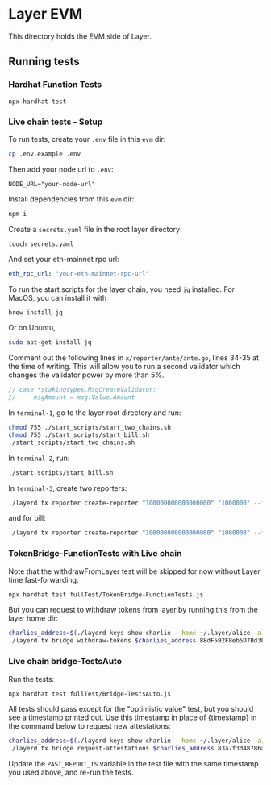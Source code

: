# Layer EVM
This directory holds the EVM side of Layer.

## Running tests

### Hardhat Function Tests

```
npx hardhat test
```

### Live chain tests - Setup

To run tests, create your `.env` file in this `evm` dir:
```bash
cp .env.example .env
```

Then add your node url to `.env`:
```
NODE_URL="your-node-url"
```

Install dependencies from this `evm` dir:
```bash
npm i
```

Create a `secrets.yaml` file in the root layer directory:
```
touch secrets.yaml
```
And set your eth-mainnet rpc url:
```yaml
eth_rpc_url: "your-eth-mainnet-rpc-url"
```

To run the start scripts for the layer chain, you need `jq` installed. For MacOS, you can install it with 
```bash
brew install jq
```
Or on Ubuntu, 
```bash
sudo apt-get install jq
```

Comment out the following lines in `x/reporter/ante/ante.go`, lines 34-35 at the time of writing. This will allow you to run a second validator which changes the validator power by more than 5%.
```go
// case *stakingtypes.MsgCreateValidator:
//     msgAmount = msg.Value.Amount
```

In `terminal-1`, go to the layer root directory and run:
```bash
chmod 755 ./start_scripts/start_two_chains.sh
chmod 755 ./start_scripts/start_bill.sh
./start_scripts/start_two_chains.sh
```

In `terminal-2`, run:
```bash
./start_scripts/start_bill.sh
```

In `terminal-3`, create two reporters:
```bash
./layerd tx reporter create-reporter "100000000000000000" "1000000" --from alice --keyring-backend test --chain-id layertest-1 --home ~/.layer/alice --keyring-dir ~/.layer/alice --fees 1000loya --yes
```
and for bill:
```bash
./layerd tx reporter create-reporter "100000000000000000" "1000000" --from bill --keyring-backend test --chain-id layertest-1 --home ~/.layer/bill --keyring-dir ~/.layer/bill --fees 1000loya --yes
```

### TokenBridge-FunctionTests with Live chain

Note that the withdrawFromLayer test will be skipped for now without Layer time fast-forwarding. 

```bash
npx hardhat test fullTest/TokenBridge-FunctionTests.js
```

But you can request to withdraw tokens from layer by running this from the layer home dir:

```bash
charlies_address=$(./layerd keys show charlie --home ~/.layer/alice -a)
./layerd tx bridge withdraw-tokens $charlies_address 88dF592F8eb5D7Bd38bFeF7dEb0fBc02cf3778a0 100loya --from $charlies_address --chain-id layertest-1 --home ~/.layer/alice --keyring-backend test --keyring-dir ~/.layer/alice --fees 500loya --yes
```

### Live chain bridge-TestsAuto

Run the tests:
```bash
npx hardhat test fullTest/Bridge-TestsAuto.js
```
All tests should pass except for the "optimistic value" test, but you should see a timestamp printed out. Use this timestamp in place of {timestamp} in the command below to request new attestations:
```bash
charlies_address=$(./layerd keys show charlie --home ~/.layer/alice -a)
./layerd tx bridge request-attestations $charlies_address 83a7f3d48786ac2667503a61e8c415438ed2922eb86a2906e4ee66d9a2ce4992 {timestamp} --from charlie --chain-id layertest-1 --keyring-backend test --keyring-dir ~/.layer/alice --fees 1000loya --yes
```

Update the `PAST_REPORT_TS` variable in the test file with the same timestamp you used above, and re-run the tests. 

